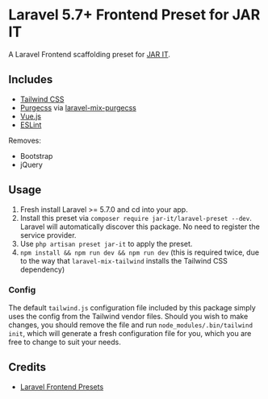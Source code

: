 # Laravel 5.7+ Frontend Preset for JAR IT

A Laravel Frontend scaffolding preset for [JAR IT](http://jar-it.com).

## Includes

- [Tailwind CSS](https://tailwindcss.com)
- [Purgecss](https://www.purgecss.com) via [laravel-mix-purgecss](https://github.com/spatie/laravel-mix-purgecss)
- [Vue.js](https://vuejs.org)
- [ESLint](https://eslint.org)

Removes:

- Bootstrap
- jQuery

## Usage

1. Fresh install Laravel >= 5.7.0 and cd into your app.
2. Install this preset via `composer require jar-it/laravel-preset --dev`. Laravel will automatically discover this package. No need to register the service provider.
3. Use `php artisan preset jar-it` to apply the preset.
4. `npm install && npm run dev && npm run dev` (this is required twice, due to the way that `laravel-mix-tailwind` installs the Tailwind CSS dependency)

### Config

The default `tailwind.js` configuration file included by this package simply uses the config from the Tailwind vendor files. Should you wish to make changes, you should remove the file and run `node_modules/.bin/tailwind init`, which will generate a fresh configuration file for you, which you are free to change to suit your needs.

## Credits

- [Laravel Frontend Presets](https://laravel-frontend-presets.github.io)
